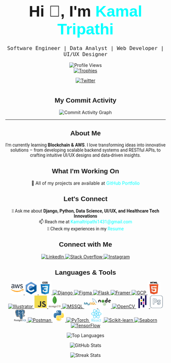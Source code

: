 <!-- FUTURISTIC HEADER -->
<h1 align="center" style="font-family: 'Orbitron', sans-serif; font-size:3.5em; margin-bottom:0;">
  Hi 👋, I'm <span style="color:#00ffff;">Kamal Tripathi</span>
</h1>
<h3 align="center" style="font-family: 'Roboto Mono', monospace; font-weight:300;">
  Software Engineer | Data Analyst | Web Developer | UI/UX Designer
</h3>

<!-- PROFILE VIEWS & TROPHIES -->
<p align="center">
  <img src="https://komarev.com/ghpvc/?username=kamal-dev-1999&label=Profile%20Views&color=0e75b6&style=flat" alt="Profile Views" />
  <br>
  <a href="https://github.com/ryo-ma/github-profile-trophy">
    <img src="https://github-profile-trophy.vercel.app/?username=kamal-dev-1999" alt="Trophies" />
  </a>
</p>

<!-- SOCIAL LINKS -->
<p align="center">
  <a href="https://twitter.com/" target="_blank">
    <img src="https://img.shields.io/twitter/follow/?logo=twitter&style=for-the-badge" alt="Twitter" />
  </a>
</p>

<!-- ANIMATED COMMIT ACTIVITY -->
<h2 align="center" style="margin-top: 2em; font-family: 'Orbitron', sans-serif;">My Commit Activity</h2>
<p align="center">
  <!-- This image is generated dynamically and animates your commit activity -->
  <img src="https://github-readme-activity-graph.vercel.app/graph?username=kamal-dev-1999&theme=react-dark&area=true" alt="Commit Activity Graph" />
</p>

<!-- ABOUT & CURRENT LEARNING -->
<hr>
<h2 align="center" style="font-family: 'Orbitron', sans-serif;">About Me</h2>
<p align="center" style="font-family: 'Roboto', sans-serif;">
  I’m currently learning <b>Blockchain & AWS</b>. I love transforming ideas into innovative solutions – from developing scalable backend systems and RESTful APIs, to crafting intuitive UI/UX designs and data-driven insights.
</p>

<!-- WORK & PROJECT LINKS -->
<h2 align="center" style="font-family: 'Orbitron', sans-serif;">What I'm Working On</h2>
<p align="center">
  🚀 All of my projects are available at 
  <a href="https://github.com/Kamal-dev-1999" target="_blank" style="color:#00ffff; text-decoration:none;">GitHub Portfolio</a>
</p>

<!-- CONTACT & RESUME -->
<h2 align="center" style="font-family: 'Orbitron', sans-serif;">Let's Connect</h2>
<p align="center" style="font-family: 'Roboto', sans-serif;">
  💬 Ask me about <b>Django, Python, Data Science, UI/UX, and Healthcare Tech Innovations</b><br>
  📫 Reach me at <a href="mailto:Kamaltripathi1431@gmail.com" style="color:#00ffff; text-decoration:none;">Kamaltripathi1431@gmail.com</a><br>
  📄 Check my experiences in my <a href="https://drive.google.com/file/d/13PgR9KP6_ZuaeXkBFlqH3bywdjW3GnFU/view?usp=drive_link" target="_blank" style="color:#00ffff; text-decoration:none;">Resume</a>
</p>

<!-- SOCIAL ICONS -->
<h2 align="center" style="font-family: 'Orbitron', sans-serif;">Connect with Me</h2>
<p align="center">
  <a href="https://linkedin.com/in/kamal-tripathi-45767b265" target="_blank">
    <img src="https://raw.githubusercontent.com/rahuldkjain/github-profile-readme-generator/master/src/images/icons/Social/linked-in-alt.svg" alt="LinkedIn" height="30" width="40" />
  </a>
  <a href="https://stackoverflow.com/users/clash-mortal" target="_blank">
    <img src="https://raw.githubusercontent.com/rahuldkjain/github-profile-readme-generator/master/src/images/icons/Social/stack-overflow.svg" alt="Stack Overflow" height="30" width="40" />
  </a>
  <a href="https://instagram.com/kamal.7361" target="_blank">
    <img src="https://raw.githubusercontent.com/rahuldkjain/github-profile-readme-generator/master/src/images/icons/Social/instagram.svg" alt="Instagram" height="30" width="40" />
  </a>
</p>

<!-- LANGUAGES & TOOLS -->
<h2 align="center" style="font-family: 'Orbitron', sans-serif;">Languages & Tools</h2>
<p align="center">
  <a href="https://aws.amazon.com" target="_blank" rel="noreferrer">
    <img src="https://raw.githubusercontent.com/devicons/devicon/master/icons/amazonwebservices/amazonwebservices-original-wordmark.svg" alt="AWS" width="40" height="40" />
  </a>
  <a href="https://www.cprogramming.com/" target="_blank" rel="noreferrer">
    <img src="https://raw.githubusercontent.com/devicons/devicon/master/icons/c/c-original.svg" alt="C" width="40" height="40" />
  </a>
  <a href="https://www.w3schools.com/css/" target="_blank" rel="noreferrer">
    <img src="https://raw.githubusercontent.com/devicons/devicon/master/icons/css3/css3-original-wordmark.svg" alt="CSS3" width="40" height="40" />
  </a>
  <a href="https://www.djangoproject.com/" target="_blank" rel="noreferrer">
    <img src="https://cdn.worldvectorlogo.com/logos/django.svg" alt="Django" width="40" height="40" />
  </a>
  <a href="https://www.figma.com/" target="_blank" rel="noreferrer">
    <img src="https://www.vectorlogo.zone/logos/figma/figma-icon.svg" alt="Figma" width="40" height="40" />
  </a>
  <a href="https://flask.palletsprojects.com/" target="_blank" rel="noreferrer">
    <img src="https://www.vectorlogo.zone/logos/pocoo_flask/pocoo_flask-icon.svg" alt="Flask" width="40" height="40" />
  </a>
  <a href="https://www.framer.com/" target="_blank" rel="noreferrer">
    <img src="https://www.vectorlogo.zone/logos/framer/framer-icon.svg" alt="Framer" width="40" height="40" />
  </a>
  <a href="https://cloud.google.com" target="_blank" rel="noreferrer">
    <img src="https://www.vectorlogo.zone/logos/google_cloud/google_cloud-icon.svg" alt="GCP" width="40" height="40" />
  </a>
  <a href="https://www.w3.org/html/" target="_blank" rel="noreferrer">
    <img src="https://raw.githubusercontent.com/devicons/devicon/master/icons/html5/html5-original-wordmark.svg" alt="HTML5" width="40" height="40" />
  </a>
  <a href="https://www.adobe.com/in/products/illustrator.html" target="_blank" rel="noreferrer">
    <img src="https://www.vectorlogo.zone/logos/adobe_illustrator/adobe_illustrator-icon.svg" alt="Illustrator" width="40" height="40" />
  </a>
  <a href="https://developer.mozilla.org/en-US/docs/Web/JavaScript" target="_blank" rel="noreferrer">
    <img src="https://raw.githubusercontent.com/devicons/devicon/master/icons/javascript/javascript-original.svg" alt="JavaScript" width="40" height="40" />
  </a>
  <a href="https://www.mongodb.com/" target="_blank" rel="noreferrer">
    <img src="https://raw.githubusercontent.com/devicons/devicon/master/icons/mongodb/mongodb-original-wordmark.svg" alt="MongoDB" width="40" height="40" />
  </a>
  <a href="https://www.microsoft.com/en-us/sql-server" target="_blank" rel="noreferrer">
    <img src="https://www.svgrepo.com/show/303229/microsoft-sql-server-logo.svg" alt="MSSQL" width="40" height="40" />
  </a>
  <a href="https://www.mysql.com/" target="_blank" rel="noreferrer">
    <img src="https://raw.githubusercontent.com/devicons/devicon/master/icons/mysql/mysql-original-wordmark.svg" alt="MySQL" width="40" height="40" />
  </a>
  <a href="https://nodejs.org" target="_blank" rel="noreferrer">
    <img src="https://raw.githubusercontent.com/devicons/devicon/master/icons/nodejs/nodejs-original-wordmark.svg" alt="NodeJS" width="40" height="40" />
  </a>
  <a href="https://opencv.org/" target="_blank" rel="noreferrer">
    <img src="https://www.vectorlogo.zone/logos/opencv/opencv-icon.svg" alt="OpenCV" width="40" height="40" />
  </a>
  <a href="https://pandas.pydata.org/" target="_blank" rel="noreferrer">
    <img src="https://raw.githubusercontent.com/devicons/devicon/2ae2a900d2f041da66e950e4d48052658d850630/icons/pandas/pandas-original.svg" alt="Pandas" width="40" height="40" />
  </a>
  <a href="https://www.photoshop.com/en" target="_blank" rel="noreferrer">
    <img src="https://raw.githubusercontent.com/devicons/devicon/master/icons/photoshop/photoshop-line.svg" alt="Photoshop" width="40" height="40" />
  </a>
  <a href="https://www.postgresql.org" target="_blank" rel="noreferrer">
    <img src="https://raw.githubusercontent.com/devicons/devicon/master/icons/postgresql/postgresql-original-wordmark.svg" alt="PostgreSQL" width="40" height="40" />
  </a>
  <a href="https://postman.com" target="_blank" rel="noreferrer">
    <img src="https://www.vectorlogo.zone/logos/getpostman/getpostman-icon.svg" alt="Postman" width="40" height="40" />
  </a>
  <a href="https://www.python.org" target="_blank" rel="noreferrer">
    <img src="https://raw.githubusercontent.com/devicons/devicon/master/icons/python/python-original.svg" alt="Python" width="40" height="40" />
  </a>
  <a href="https://pytorch.org/" target="_blank" rel="noreferrer">
    <img src="https://www.vectorlogo.zone/logos/pytorch/pytorch-icon.svg" alt="PyTorch" width="40" height="40" />
  </a>
  <a href="https://reactjs.org/" target="_blank" rel="noreferrer">
    <img src="https://raw.githubusercontent.com/devicons/devicon/master/icons/react/react-original-wordmark.svg" alt="React" width="40" height="40" />
  </a>
  <a href="https://scikit-learn.org/" target="_blank" rel="noreferrer">
    <img src="https://upload.wikimedia.org/wikipedia/commons/0/05/Scikit_learn_logo_small.svg" alt="Scikit-learn" width="40" height="40" />
  </a>
  <a href="https://seaborn.pydata.org/" target="_blank" rel="noreferrer">
    <img src="https://seaborn.pydata.org/_images/logo-mark-lightbg.svg" alt="Seaborn" width="40" height="40" />
  </a>
  <a href="https://www.tensorflow.org" target="_blank" rel="noreferrer">
    <img src="https://www.vectorlogo.zone/logos/tensorflow/tensorflow-icon.svg" alt="TensorFlow" width="40" height="40" />
  </a>
</p>

<!-- GITHUB STATS -->
<p align="center">
  <img src="https://github-readme-stats.vercel.app/api/top-langs?username=kamal-dev-1999&show_icons=true&locale=en&layout=compact" alt="Top Languages" />
</p>
<p align="center">
  <img src="https://github-readme-stats.vercel.app/api?username=kamal-dev-1999&show_icons=true&locale=en" alt="GitHub Stats" />
</p>
<p align="center">
  <img src="https://github-readme-streak-stats.herokuapp.com/?user=kamal-dev-1999" alt="Streak Stats" />
</p>
